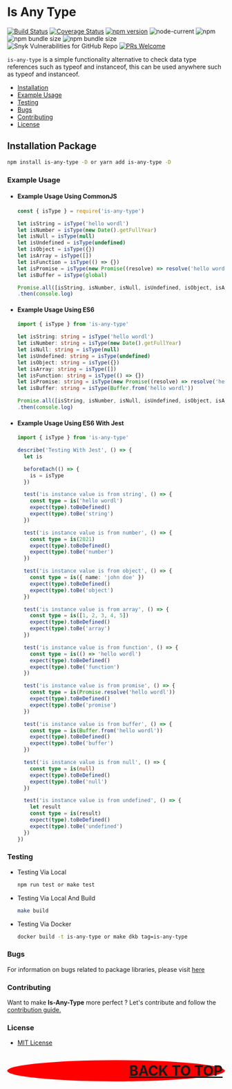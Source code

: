 # Is Any Type

[![Build Status](https://travis-ci.org/restuwahyu13/is-any-type.svg?branch=main)](https://travis-ci.org/restuwahyu13/is-any-type)
[![Coverage Status](https://coveralls.io/repos/github/restuwahyu13/is-any-type/badge.svg?branch=main)](https://coveralls.io/github/restuwahyu13/is-any-type?branch=main)
[![npm version](https://badge.fury.io/js/is-any-type.svg)](https://badge.fury.io/js/is-any-type)
![node-current](https://img.shields.io/node/v/is-any-type?style=flat-square)
![npm](https://img.shields.io/npm/dm/is-any-type)
![npm bundle size](https://img.shields.io/bundlephobia/min/is-any-type)
![npm bundle size](https://img.shields.io/bundlephobia/minzip/is-any-type)
![Snyk Vulnerabilities for GitHub Repo](https://img.shields.io/snyk/vulnerabilities/github/restuwahyu13/is-any-type)
[![PRs Welcome](https://img.shields.io/badge/PRs-welcome-brightgreen.svg?style=flat-square)](https://github.com/restuwahyu13/is-any-type/blob/main/CONTRIBUTING.md)

`is-any-type` is a simple functionality alternative to check data type references such as typeof and instanceof, this can be used anywhere such as typeof and instanceof.

- [Installation](#installation)
- [Example Usage](#example-usage)
- [Testing](#testing)
- [Bugs](#bugs)
- [Contributing](#contributing)
- [License](#license)

## Installation Package

```sh
npm install is-any-type -D or yarn add is-any-type -D
```

### Example Usage

- #### Example Usage Using CommonJS

  ```typescript
  const { isType } = require('is-any-type')

  let isString = isType('hello wordl')
  let isNumber = isType(new Date().getFullYear)
  let isNull = isType(null)
  let isUndefined = isType(undefined)
  let isObject = isType({})
  let isArray = isType([])
  let isFunction = isType(() => {})
  let isPromise = isType(new Promise((resolve) => resolve('hello wordl')))
  let isBuffer = isType(global)

  Promise.all([isString, isNumber, isNull, isUndefined, isObject, isArray, isFunction, isPromise, isBuffer])
  .then(console.log)
  ```

- #### Example Usage Using ES6

  ```typescript
  import { isType } from 'is-any-type'

  let isString: string = isType('hello wordl')
  let isNumber: string = isType(new Date().getFullYear)
  let isNull: string = isType(null)
  let isUndefined: string = isType(undefined)
  let isObject: string = isType({})
  let isArray: string = isType([])
  let isFunction: string = isType(() => {})
  let isPromise: string = isType(new Promise((resolve) => resolve('hello wordl')))
  let isBuffer: string = isType(Buffer.from('hello wordl'))

  Promise.all([isString, isNumber, isNull, isUndefined, isObject, isArray, isFunction, isPromise, isBuffer])
  .then(console.log)
  ```

- #### Example Usage Using ES6 With Jest

  ```typescript
  import { isType } from 'is-any-type'

  describe('Testing With Jest', () => {
    let is

    beforeEach(() => {
      is = isType
    })

    test('is instance value is from string', () => {
      const type = is('hello wordl')
      expect(type).toBeDefined()
      expect(type).toBe('string')
    })

    test('is instance value is from number', () => {
      const type = is(2021)
      expect(type).toBeDefined()
      expect(type).toBe('number')
    })

    test('is instance value is from object', () => {
      const type = is({ name: 'john doe' })
      expect(type).toBeDefined()
      expect(type).toBe('object')
    })

    test('is instance value is from array', () => {
      const type = is([1, 2, 3, 4, 5])
      expect(type).toBeDefined()
      expect(type).toBe('array')
    })

    test('is instance value is from function', () => {
      const type = is(() => 'hello wordl')
      expect(type).toBeDefined()
      expect(type).toBe('function')
    })

    test('is instance value is from promise', () => {
      const type = is(Promise.resolve('hello wordl'))
      expect(type).toBeDefined()
      expect(type).toBe('promise')
    })

    test('is instance value is from buffer', () => {
      const type = is(Buffer.from('hello wordl'))
      expect(type).toBeDefined()
      expect(type).toBe('buffer')
    })

    test('is instance value is from null', () => {
      const type = is(null)
      expect(type).toBeDefined()
      expect(type).toBe('null')
    })

    test('is instance value is from undefined', () => {
      let result
      const type = is(result)
      expect(type).toBeDefined()
      expect(type).toBe('undefined')
    })
  })
  ```



### Testing

- Testing Via Local

  ```sh
  npm run test or make test
  ```

- Testing Via Local And Build

  ```sh
  make build
  ```

- Testing Via Docker

  ```sh
  docker build -t is-any-type or make dkb tag=is-any-type
  ```

### Bugs

For information on bugs related to package libraries, please visit
[here](https://github.com/restuwahyu13/is-any-type/issues)

### Contributing

Want to make **Is-Any-Type** more perfect ? Let's contribute and follow the
[contribution guide.](https://github.com/restuwahyu13/is-any-type/blob/main/CONTRIBUTING.md)

### License

- [MIT License](https://github.com/restuwahyu13/is-any-type/blob/main/LICENSE.md)

<p align="right" style="padding: 5px; border-radius: 100%; background-color: red; font-size: 2rem;">
  <b><a href="#is-any-type">BACK TO TOP</a></b>
</p>

